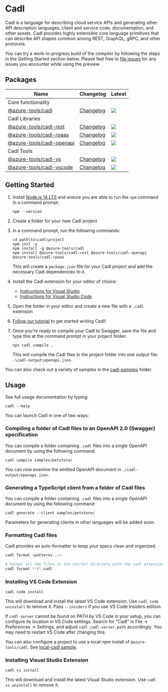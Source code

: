 # Cadl

Cadl is a language for describing cloud service APIs and generating other API
description languages, client and service code, documentation, and other assets.
Cadl provides highly extensible core language primitives that can describe API
shapes common among REST, GraphQL, gRPC, and other protocols.

You can try a work-in-progress build of the compiler by following the steps in
the Getting Started section below. Please feel free to [file
issues](https://github.com/Azure/adl/issues) for any issues you encounter while
using the preview.

## Packages

| Name                                        | Changelog                    | Latest                                                     |
| ------------------------------------------- | ---------------------------- | ---------------------------------------------------------- |
| Core functionality                          |
| [@azure-tools/cadl][cadl_src]                 | [Changelog][cadl_chg]         | ![](https://img.shields.io/npm/v/@azure-tools/cadl)         |
| Cadl Libraries                               |
| [@azure-tools/cadl-rest][cadl-rest_src]       | [Changelog][cadl-rest_chg]    | ![](https://img.shields.io/npm/v/@azure-tools/cadl-rest)    |
| [@azure-tools/cadl-rpaas][cadl-rpaas_src]     | [Changelog][cadl-rpaas_chg]   | ![](https://img.shields.io/npm/v/@azure-tools/cadl-rpaas)   |
| [@azure-tools/cadl-openapi][cadl-openapi_src] | [Changelog][cadl-openapi_chg] | ![](https://img.shields.io/npm/v/@azure-tools/cadl-openapi) |
| Cadl Tools                                   |
| [@azure-tools/cadl-vs][cadl-vs_src]           | [Changelog][cadl-vs_chg]      | ![](https://img.shields.io/npm/v/@azure-tools/cadl-vs)      |
| [@azure-tools/cadl-vscode][cadl-vscode_src]   | [Changelog][cadl-vscode_chg]  | ![](https://img.shields.io/npm/v/cadl-vscode)               |

[cadl_src]: packages/cadl
[cadl_chg]: packages/cadl/CHANGELOG.md
[cadl-rest_src]: packages/cadl-rest
[cadl-rest_chg]: packages/cadl-rest/CHANGELOG.md
[cadl-rpaas_src]: packages/cadl-rpaas
[cadl-rpaas_chg]: packages/cadl-rpaas/CHANGELOG.md
[cadl-openapi_src]: packages/cadl-openapi
[cadl-openapi_chg]: packages/cadl-openapi/CHANGELOG.md
[cadl-vs_src]: packages/cadl-vs
[cadl-vs_chg]: packages/cadl-vs/CHANGELOG.md
[cadl-vscode_src]: packages/cadl-vscode
[cadl-vscode_chg]: packages/cadl-vscode/CHANGELOG.md

## Getting Started

1. Install [Node.js 14 LTS](https://nodejs.org/en/download/) and ensure you are able to run the `npm` command in a command prompt:

   ```
   npm --version
   ```

2. Create a folder for your new Cadl project

3. In a command prompt, run the following commands:

   ```
   cd path\to\cadl\project
   npm init -y
   npm install -g @azure-tools/cadl
   npm install @azure-tools/cadl-rest @azure-tools/cadl-openapi @azure-tools/cadl-rpaas
   ```

   This will create a `package.json` file for your Cadl project and add the necessary Cadl dependencies to it.

4. Install the Cadl extension for your editor of choice:

   - [Instructions for Visual Studio](#installing-visual-studio-extension)
   - [Instructions for Visual Studio Code](#installing-vs-code-extension)

5. Open the folder in your editor and create a new file with a `.cadl` extension

6. [Follow our tutorial](docs/tutorial.md) to get started writing Cadl!

7. Once you're ready to compile your Cadl to Swagger, save the file and type this at the command prompt in your project folder:

   ```
   npx cadl compile .
   ```

   This will compile the Cadl files in the project folder into one output file: `.\cadl-output\openapi.json`.

You can also check out a variety of samples in the [cadl-samples](packages/cadl-samples/) folder.

## Usage

See full usage documentation by typing:

```
cadl --help
```

You can launch Cadl in one of two ways:

### Compiling a folder of Cadl files to an OpenAPI 2.0 (Swagger) specification

You can compile a folder containing `.cadl` files into a single OpenAPI document by
using the following command:

```
cadl compile samples/petstore/
```

You can now examine the emitted OpenAPI document in `./cadl-output/openapi.json`.

### Generating a TypeScript client from a folder of Cadl files

You can compile a folder containing `.cadl` files into a single OpenAPI document by
using the following command:

```
cadl generate --client samples/petstore/
```

Parameters for generating clients in other languages will be added soon.

### Formatting Cadl files

Cadl provides an auto-formatter to keep your specs clean and organized.

```bash
cadl format <patterns...>

# Format all the files in the current directory with the cadl extension.
cadl format **/*.cadl
```

### Installing VS Code Extension

```
cadl code install
```

This will download and install the latest VS Code extension. Use `cadl code uninstall` to remove it. Pass `--insiders` if you use VS Code Insiders edition.

If `cadl-server` cannot be found on PATH by VS Code in your setup, you can
configure its location in VS Code settings. Search for "Cadl" in File ->
Preferences -> Settings, and adjust `cadl.cadl-server.path` accordingly. You may
need to restart VS Code after changing this.

You can also configure a project to use a local npm install of
`@azure-tools/cadl`. See [local-cadl sample](packages/cadl-samples/local-cadl).

### Installing Visual Studio Extension

```
cadl vs install
```

This will download and install the latest Visual Studio extension. Use `cadl vs uninstall` to remove it.
